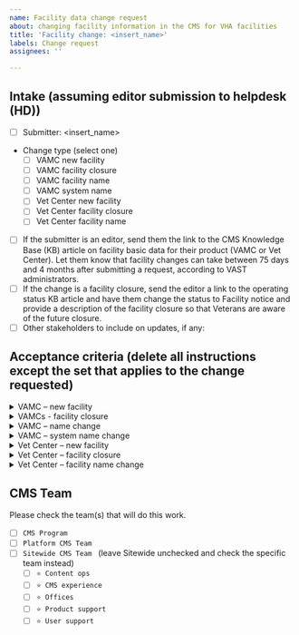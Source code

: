 ```yaml
---
name: Facility data change request
about: changing facility information in the CMS for VHA facilities
title: 'Facility change: <insert_name>'
labels: Change request
assignees: ''

---
```


## Intake (assuming editor submission to helpdesk (HD))
- [ ] Submitter: <insert_name>
- Change type (select one)
  - [ ] VAMC new facility
  - [ ] VAMC facility closure
  - [ ] VAMC facility name
  - [ ] VAMC system name
  - [ ] Vet Center new facility
  - [ ] Vet Center facility closure
  - [ ] Vet Center facility name
- [ ] If the submitter is an editor, send them the link to the CMS Knowledge Base (KB) article on facility basic data for their product (VAMC or Vet Center). Let them know that facility changes can take between 75 days and 4 months after submitting a request, according to VAST administrators.
- [ ] If the change is a facility closure, send the editor a link to the operating status KB article and have them change the status to Facility notice and provide a description of the facility closure so that Veterans are aware of the future closure.
- [ ] Other stakeholders to include on updates, if any: <insert name>
 
## Acceptance criteria (delete all instructions except the set that applies to the change requested)
  
<details><summary>VAMC – new facility</summary>
  
- [ ] CMS team becomes aware that the new facility is now on the Facility API.
- [ ] CMS engineer updates the Section.
- [ ] CMS engineer updates the facility service nodes.
- [ ] CMS engineer bulk publishes nodes.
- [ ] CMS engineer edit facility node and remove `New facility` flag and save node.
- [ ] HD notifies editor and any other stakeholders.
</details>
 
<details><summary>VAMCs - facility closure</summary>
  
- [ ] CMS team becomes aware that the facility is no longer on the Facility API.
- [ ] CMS engineer bulk archives the facility service nodes. (https://prod.cms.va.gov/admin/content/bulk?type=health_care_local_health_service)
- [ ] CMS engineer finds the menu for the system https://prod.cms.va.gov/admin/structure/menu and deletes the menu item for the closed facility.
- [ ] CMS engineer filters content by the health care system and scans for any events that might be taking place at that facility. Archive if any are found.
- [ ] CMS engineer removes the Section.
 - [ ] CMS engineer edits the facility node, removes  flag `Removed from source`, add a revision log to cover who requested the change and change moderation state to archive.
- [ ] HD notifies editor and any other stakeholders.
</details>

  <details><summary>VAMC – name change</summary>
    
- [ ] The H1 title change comes from Lighthouse to Drupal.
- [ ] Coordinate with Facilities team to have FE redirects set up.
- [ ] CMS engineer locates the newly renamed VAMC Facility (https://prod.cms.va.gov/admin/content/bulk) Search by new name
- [ ] CMS engineer updates URL alias for this facility
- [ ] CMS engineer resaves this facility
- [ ] CMS engineer makes bulk alias changes to facility service nodes. (https://prod.cms.va.gov/admin/content/bulk?type=health_care_local_health_service)
- [ ] CMS engineer bulk saves fixed titles to facility service nodes. (https://prod.cms.va.gov/admin/content/bulk?type=health_care_local_health_service)
- [ ] CMS engineer updates menu title for facility
- [ ] CMS engineer updates Alt text for facility image, if relevant.
- [ ] CMS engineer updates Meta description (TBD: some backwards compatibility for SEM, by including something like ", formerly known as [previous name]".
- [ ] CMS engineer edit facility node and remove flag `Changed name` then save node.
- [ ] HD notifies editor and any other stakeholders.
</details>
 
<details><summary>VAMC – system name change</summary>
  
- [ ] CMS team becomes aware of the new system name.
- [ ] CMS team submits [Redirect request](https://github.com/department-of-veterans-affairs/va.gov-team/issues/new?assignees=mnorthuis&labels=ia&template=redirect-request.md&title=Redirect+Request), cc'ing Facilities team
- [ ] Once timing of Redirect going live is known, alert CMS engineers to carry out the other steps
- [ ] CMS engineer updates the Section name.
- [ ] CMS engineer bulk alias changes all nodes within the system. (https://prod.cms.va.gov/admin/content/bulk)
- [ ] CMS engineer bulk saves to fix titles for all nodes within system. (https://prod.cms.va.gov/admin/content/bulk?type=health_care_local_health_service)
- [ ] CMS engineer renames the menu for the system accordingly.  (in the future, may need to rebuild the menu so that name and machine name match)
- [ ] HD notifies editor and any other stakeholders.
</details>

<details><summary>Vet Center – new facility</summary>
  
- [ ] CMS team becomes aware that the new facility is now on the Facility API.
- [ ] CMS engineer creates the Section.
- [ ] CMS engineer creates the nodes.
- [ ] CMS engineer bulk publishes the nodes.
- [ ] CMS engineer edit facility node and remove `New facility` flag and save node.
- [ ] HD notifies editor and any other stakeholders.
</details>

<details><summary>Vet Center – facility closure</summary>
  
- [ ] CMS team becomes aware that the facility is no longer on the Facility API.
- [ ] CMS team submits [Redirect request](https://github.com/department-of-veterans-affairs/va.gov-team/issues/new?assignees=mnorthuis&labels=ia&template=redirect-request.md&title=Redirect+Request), cc'ing Facilities team
- [ ] Once timing of Redirect going live is known, alert CMS engineers to carry out the other steps
- [ ] CMS engineer bulk unpublishes the nodes.
- [ ] CMS engineer removes the Section.
- [ ] CMS engineer edit facility node and remove flag `Removed from source`, sets moderation state to archived, then save node.
</details>

<details><summary>Vet Center – facility name change</summary>
  
- [ ] The H1 title change comes from Lighthouse to Drupal.
- Is the new official name plain language? 
  - If yes, go to next step. 
  - [ ] If no, update the common name (when #6955 Unlock title field on Vet Centers is handled).
- Is the facility published? 
  - If yes, go to next step. 
  - [ ] If no, update URLs for all content in that section by bulk operations.
- [ ] CMS team submits [Redirect request](https://github.com/department-of-veterans-affairs/va.gov-team/issues/new?assignees=mnorthuis&labels=ia&template=redirect-request.md&title=Redirect+Request), cc'ing Facilities team
- [ ] Once timing of Redirect going live is known, alert CMS engineers to carry out the other steps
- [ ] CMS engineer bulk updates node titles for services.
- [ ] CMS engineer updates URLs.
- Was a Section created?
  - If no, skip to the next step.
  - [ ] If yes, it may need to be updated (pending some migration script updating).
- Is the Vet Center published? 
  - [ ] If no, HD notifies Michelle Middaugh to bulk publish.
  - [ ] HD notifies editor and any other stakeholders.
- [ ] CMS engineer edit facility node and remove  flag `Changed name` then save node.
  </details>

## CMS Team
Please check the team(s) that will do this work. 

- [ ] `CMS Program`
- [ ] `Platform CMS Team`
- [ ] `Sitewide CMS Team ` (leave Sitewide unchecked and check the specific team instead)
  - [ ] `⭐️ Content ops`
  - [ ] `⭐️ CMS experience`
  - [ ] `⭐️ Offices`
  - [ ] `⭐️ Product support`
  - [ ] `⭐️ User support`
